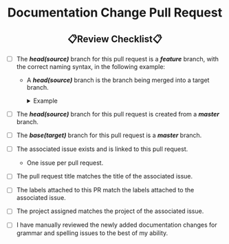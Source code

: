 <!--suppress HtmlDeprecatedAttribute -->
<h1 style="font-weight:bold" align="center">Documentation Change Pull Request</h1>
<h2 style="font-weight:bold" align="center">📋Review Checklist📋</h2>

- [ ] The **_head(source)_** branch for this pull request is a **_feature_** branch, with the correct naming syntax, in the following example:
  - A **_head(source)_** branch is the branch being merged into a target branch.
    <details closed><summary>Example</summary>

      ``` xml
      Syntax: feature/<issue-num>-<description>
      Example: feature/123-my-preview-feature
      ```
    </details>

- [ ] The **_head(source)_** branch for this pull request is created from a **_master_** branch.

- [ ] The **_base(target)_** branch for this pull request is a **_master_** branch.

- [ ] The associated issue exists and is linked to this pull request.
  - One issue per pull request.

- [ ] The pull request title matches the title of the associated issue.

- [ ] The labels attached to this PR match the labels attached to the associated issue.

- [ ] The project assigned matches the project of the associated issue.

- [ ] I have manually reviewed the newly added documentation changes for grammar and spelling issues to the best of my ability.

